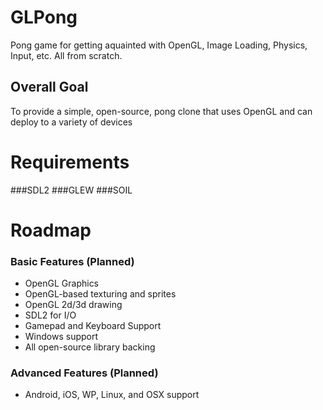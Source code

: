 # GLPong
Pong game for getting aquainted with OpenGL, Image Loading, Physics, Input, etc. All from scratch.

## Overall Goal
To provide a simple, open-source, pong clone that uses OpenGL and can deploy to a variety of devices

# Requirements
###SDL2
###GLEW
###SOIL

# Roadmap

### Basic Features (Planned)
<ul>
<li>OpenGL Graphics </li>
<li>OpenGL-based texturing and sprites </li>
<li>OpenGL 2d/3d drawing </li>
<li>SDL2 for I/O </li>
<li>Gamepad and Keyboard Support</li>
<li>Windows support</li>
<li>All open-source library backing</li>
</ul>

### Advanced Features (Planned)
<ul>
<li>Android, iOS, WP, Linux, and OSX support</li>
</ul>

